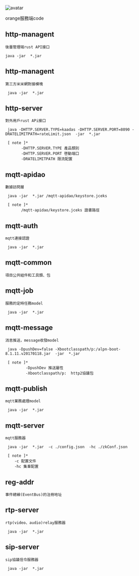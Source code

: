![avatar](http://www.qt86.com/cache/1521181734_923946.png)

  orange服務端code

## http-managent

    後臺管理端rust API接口
    
    java -jar  *.jar

## http-managent

    第三方米米網對接模塊
    
     java -jar  *.jar

## http-server

    對外用戶rust APi接口
    
     java -DHTTP.SERVER.TYPE=kaadas -DHTTP.SERVER.PORT=8090 -DRATELIMITPATH=rateLimit.json  -jar  *.jar
     
     [ note ]*
           -DHTTP.SERVER.TYPE 產品類別
           -DHTTP.SERVER.PORT 啓動端口
           -DRATELIMITPATH 限流配置

## mqtt-apidao

    數據訪問層
    
     java -jar  *.jar /mqtt-apidao/keystore.jceks
     
     [ note ]*
           /mqtt-apidao/keystore.jceks 證書路徑 
     

## mqtt-auth

    mqtt連接認證
    
     java -jar  *.jar

## mqtt-common

    項目公共組件和工具類、包

## mqtt-job

    服務的定時任務model
    
     java -jar  *.jar

## mqtt-message

    消息推送，message收發model
    
     java -DpushDev=false -Xbootclasspath/p:/alpn-boot-8.1.11.v20170118.jar  -jar  *.jar
     
     [ note ]*
             -DpushDev 推送屬性
             -Xbootclasspath/p:  http2協議包


## mqtt-publish

    mqtt業務處理model
    
     java -jar  *.jar
     
     

## mqtt-server

    mqtt服務器
    
     java -jar  *.jar  -c ./config.json  -hc ./zkConf.json
     
     [ note ]*
        -c 配置文件
        -hc 集羣配置
         
    

## reg-addr

    事件總線(EventBus)的注冊地址
    
## rtp-server

    rtp(video、audio)relay服務器
    
     java -jar  *.jar

## sip-server

    sip協議信令服務器
    
     java -jar  *.jar



